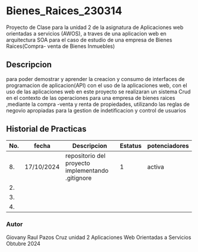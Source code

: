 # Bienes_Raices_230314
Proyecto de Clase para la unidad 2 de la asignatura  de Aplicaciones web 
orientadas a servicios (AWOS), a traves de una aplicacion web en arquitectura SOA 
para el caso de estudio de una empresa de Bienes Raices(Compra- venta de Bienes Inmuebles)

## Descripcion 
para poder demostrar y aprender la creacion y consumo de interfaces de programacion de aplicacion(API)
con el uso de la aplicaciones web, con el uso de las aplicaciones web en este proyecto se realizaran un 
sistema Crud en el contexto de las operaciones para una empresa de bienes raices ,mediante la compra -venta y renta de propiedades,
utilizando las reglas de negovio apropiadas para la gestion de indetificacion y control de usuarios

## Historial de Practicas 

|No.|fecha|Descripcion|Estatus|potenciadores|
|--|--|--|--|--|
|8.|17/10/2024|repositorio del proyecto implementando .gitignore|1|activa|
|2.|||
|3.|||
|4.|||

### Autor
Giovany Raul Pazos Cruz
unidad 2
Aplicaciones Web Orientadas a Servicios 
Obtubre 2024
